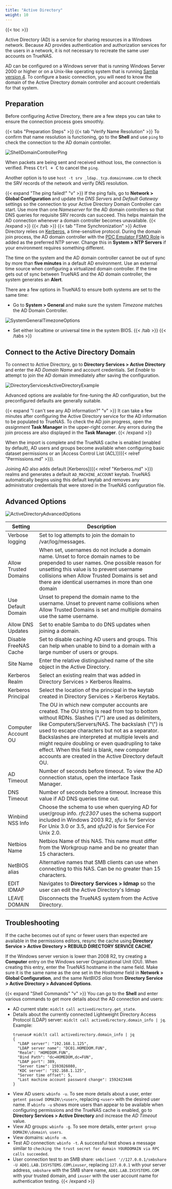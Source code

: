 ```yaml
---
title: "Active Directory"
weight: 10
---
```


{{< toc >}}

Active Directory (AD) is a service for sharing resources in a Windows network.
Because AD provides authentication and authorization services for the users in a network, it is not necessary to recreate the same user accounts on TrueNAS.

AD can be configured on a Windows server that is running Windows Server 2000 or higher or on a Unix-like operating system that is running [Samba version 4](https://wiki.samba.org/index.php/Setting_up_Samba_as_an_Active_Directory_Domain_Controller#Provisioning_a_Samba_Active_Directory).
To configure a basic connection, you will need to know the domain of the Active Directory domain controller and account credentials for that system.

## Preparation

Before configuring Active Directory, there are a few steps you can take to ensure the connection process goes smoothly.

{{< tabs "Preparation Steps" >}}
{{< tab "Verify Name Resolution" >}}
To confirm that name resolution is functioning, go to the **Shell** and use `ping` to check the connection to the AD domain controller.

![ShellDomainControllerPing](/images/CORE/12.0/ShellDomainControllerPing.png "Pinging a Domain Controller")

When packets are being sent and received without loss, the connection is verified.
Press <kbd>Ctrl + C</kbd> to cancel the `ping`.

Another option is to use `host -t srv _ldap._tcp.domainname.com` to check the SRV records of the network and verify DNS resolution.

{{< expand "The ping failed!" "v" >}}
If the ping fails, go to **Network > Global Configuration** and update the *DNS Servers* and *Default Gateway* settings so the connection to your Active Directory Domain Controller can start.
Use more than one *Nameserver* for the AD domain controllers so that DNS queries for requisite SRV records can succeed.
This helps maintain the AD connection whenever a domain controller becomes unavailable.
{{< /expand >}}
{{< /tab >}}
{{< tab "Time Synchronization" >}}
Active Directory relies on [Kerberos](https://tools.ietf.org/html/rfc1510), a time-sensitive protocol.
During the domain join process, the AD domain controller with the [PDC Emulator FSMO Role](https://support.microsoft.com/en-us/help/197132/active-directory-fsmo-roles-in-windows) is added as the preferred NTP server. 
Change this in **System > NTP Servers** if your environment requires something different.

The time on the system and the AD domain controller cannot be out of sync by more than **five minutes** in a default AD environment.
Use an external time source when configuring a virtualized domain controller.
If the time gets out of sync between TrueNAS and the AD domain controller, the system generates an **Alert**.

There are a few options in TrueNAS to ensure both systems are set to the same time:

* Go to **System > General** and make sure the system *Timezone* matches the AD Domain Controller.

![SystemGeneralTimezoneOptions](/images/CORE/12.0/SystemGeneralTimezoneOptions.png "Timezone Options")

* Set either localtime or universal time in the system BIOS.
{{< /tab >}}
{{< /tabs >}}

## Connect to the Active Directory Domain

To connect to Active Directory, go to **Directory Services > Active Directory** and enter the AD *Domain Name* and account credentials.
Set *Enable* to attempt to join the AD domain immediately after saving the configuration.

![DirectoryServicesActiveDirectoryExample](/images/CORE/12.0/DirectoryServicesActiveDirectoryExample.png "Active Directory Example")

Advanced options are available for fine-tuning the AD configuration, but the preconfigured defaults are generally suitable.

{{< expand "I can't see any AD information?" "v" >}}
It can take a few minutes after configuring the Active Directory service for the AD information to be populated to TrueNAS.
To check the AD join progress, open the <i class="material-icons" aria-hidden="true" title="Assignment">assignment</i> **Task Manager** in the upper-right corner.
Any errors during the join process are also displayed in the **Task Manager**.
{{< /expand >}}

When the import is complete and the TrueNAS cache is enabled (enabled by default), AD users and groups become available when configuring basic dataset permissions or an [Access Control List (ACL)]({{< relref "Permissions.md" >}}).

Joining AD also adds default [Kerberos]({{< relref "Kerberos.md" >}}) realms and generates a default `AD_MACHINE_ACCOUNT` keytab.
TrueNAS automatically begins using this default keytab and removes any administrator credentials that were stored in the TrueNAS configuration file.

## Advanced Options

![ActiveDirectoryAdvancedOptions](/images/CORE/12.0/ActiveDirectoryAdvancedOptions.png "Advanced Options")

| Setting | Description |
|---------|-------------|
| Verbose logging | Set to log attempts to join the domain to /var/log/messages. |
| Allow Trusted Domains | When set, usernames do not include a domain name. Unset to force domain names to be prepended to user names. One possible reason for unsetting this value is to prevent username collisions when Allow Trusted Domains is set and there are identical usernames in more than one domain |
| Use Default Domain | Unset to prepend the domain name to the username. Unset to prevent name collisions when Allow Trusted Domains is set and multiple domains use the same username. |
| Allow DNS Updates | Set to enable Samba to do DNS updates when joining a domain. |
| Disable FreeNAS Cache | Set to disable caching AD users and groups. This can help when unable to bind to a domain with a large number of users or groups. |
| Site Name | Enter the relative distinguished name of the site object in the Active Directory. |
| Kerberos Realm | Select an existing realm that was added in Directory Services > Kerberos Realms. |
| Kerberos Principal | Select the location of the principal in the keytab created in Directory Services > Kerberos Keytabs. |
| Computer Account OU | The OU in which new computer accounts are created. The OU string is read from top to bottom without RDNs. Slashes ("/") are used as delimiters, like Computers/Servers/NAS. The backslash ("\\") is used to escape characters but not as a separator. Backslashes are interpreted at multiple levels and might require doubling or even quadrupling to take effect. When this field is blank, new computer accounts are created in the Active Directory default OU. |
| AD Timeout | Number of seconds before timeout. To view the AD connection status, open the interface Task Manager. |
| DNS Timeout | Number of seconds before a timeout. Increase this value if AD DNS queries time out. |
| Winbind NSS Info | Choose the schema to use when querying AD for user/group info. *rfc2307* uses the schema support included in Windows 2003 R2, *sfu* is for Service For Unix 3.0 or 3.5, and *sfu20* is for Service For Unix 2.0. |
| Netbios Name | Netbios Name of this NAS. This name must differ from the Workgroup name and be no greater than 15 characters. |
| NetBIOS alias | Alternative names that SMB clients can use when connecting to this NAS. Can be no greater than 15 characters. |
| EDIT IDMAP | Navigates to **Directory Services > Idmap** so the user can edit the Active Directory's Idmap |
| LEAVE DOMAIN | Disconnects the TrueNAS system from the Active Directory. |

## Troubleshooting

If the cache becomes out of sync or fewer users than expected are available in the permissions editors, resync the cache using **Directory Service > Active Directory > REBUILD DIRECTORY SERVICE CACHE**.

If the Windows server version is lower than 2008 R2, try creating a **Computer** entry on the Windows server Organizational Unit (OU).
When creating this entry, enter the TrueNAS hostname in the name field.
Make sure it is the same name as the one set in the *Hostname* field in **Network > Global Configuration**, and the same *NetBIOS alias* from **Directory Service > Active Directory > Advanced Options**.

{{< expand "Shell Commands" "v" >}}
You can go to the **Shell** and enter various commands to get more details about the AD connection and users:

* AD current state: `midclt call activedirectory.get_state`.
* Details about the currently connected Lightweight Directory Access Protocol (LDAP) server: `midclt call activedirectory.domain_info | jq`.
  Example:
  ```
  truenas# midclt call activedirectory.domain_info | jq
  {
    "LDAP server": "192.168.1.125",
    "LDAP server name": "DC01.HOMEDOM.FUN",
    "Realm": "HOMEDOM.FUN",
    "Bind Path": "dc=HOMEDOM,dc=FUN",
    "LDAP port": 389,
    "Server time": 1593026080,
    "KDC server": "192.168.1.125",
    "Server time offset": 5,
    "Last machine account password change": 1592423446
  }
  ```
* View AD users: `wbinfo -u`.
  To see more details about a user, enter `getent passwd DOMAIN\\<user>`, replacing `<user>` with the desired user name.
  If `wbinfo -u` shows more users than appear to be available when configuring permissions and the TrueNAS cache is enabled, go to **Directory Services > Active Directory** and increase the *AD Timeout* value.
* View AD groups: `wbinfo -g`.
  To see more details, enter `getent group DOMAIN\\domain\ users`.
* View domains: `wbinfo -m`.
* Test AD connection: `wbinfo -t`. A successful test shows a message similar to `checking the trust secret for domain YOURDOMAIN via RPC calls succeeded`.
* User connection test to an SMB share: `smbclient '//127.0.0.1/smbshare -U AD01.LAB.IXSYSTEMS.COM\ixuser`, replacing `127.0.0.1` with your server address, `smbshare` with the SMB share name, `AD01.LAB.IXSYSTEMS.COM` with your trusted domain, and `ixuser` with the user account name for authentication testing.
{{< /expand >}}
